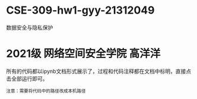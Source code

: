 # CSE-309-hw1-gyy-21312049
数据安全与隐私保护

# 2021级 网络空间安全学院 高洋洋

所有的代码都以ipynb文档形式展示了，过程和代码注释都在文档中标明，直接点击全部运行即可。

    注意：需要将代码中的路径改成本机路径
